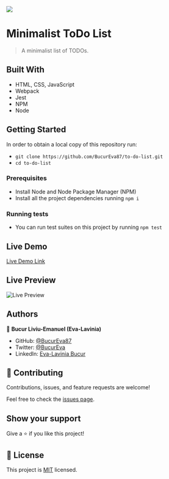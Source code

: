 ![](https://img.shields.io/badge/Microverse-blueviolet)

# Minimalist ToDo List

> A minimalist list of TODOs.

## Built With

- HTML, CSS, JavaScript
- Webpack
- Jest
- NPM
- Node

## Getting Started

In order to obtain a local copy of this repository run:

- `git clone https://github.com/BucurEva87/to-do-list.git`
- `cd to-do-list`

### Prerequisites

- Install Node and Node Package Manager (NPM)
- Install all the project dependencies running `npm i`

### Running tests

- You can run test suites on this project by running `npm test`

## Live Demo

[Live Demo Link](https://bucureva87.github.io/to-do-list/dist/)

## Live Preview

![Live Preview](https://i.postimg.cc/PqMCTCfp/Screenshot-from-2022-08-18-15-30-16.png)

## Authors

👤 **Bucur Liviu-Emanuel (Eva-Lavinia)**

- GitHub: [@BucurEva87](https://github.com/BucurEva87)
- Twitter: [@BucurEva](https://twitter.com/BucurEva)
- LinkedIn: [Eva-Lavinia Bucur](https://www.linkedin.com/in/eva-lavinia-bucur-89626b1b7)

## 🤝 Contributing

Contributions, issues, and feature requests are welcome!

Feel free to check the [issues page](../../issues/).

## Show your support

Give a ⭐️ if you like this project!

## 📝 License

This project is [MIT](./LICENSE) licensed.
